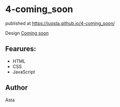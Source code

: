 # 4-coming_soon

published at https://juosta.github.io/4-coming_soon/

Design [Coming soon](https://cdn.discordapp.com/attachments/850245533838868480/850246473362178048/coming-soon-wide.png)

## Fearures: 
- HTML
- CSS
- JavaScript

## Author
Asta

